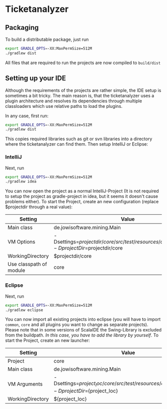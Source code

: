 # Ticketanalyzer

## Packaging

To build a distributable package, just run 

```bash
export GRADLE_OPTS=-XX:MaxPermSize=512M
./gradlew dist
```

All files that are required to run the projects are now compiled to `build/dist`


## Setting up your IDE

Although the requirements of the projects are rather simple, the IDE setup is sometimes a bit tricky. The main reason is, that the ticketanalyzer uses a plugin architecture and resolves its dependencies through multiple classloaders which use relative paths to load the plugins.

In any case, first run:

```bash
export GRADLE_OPTS=-XX:MaxPermSize=512M
./gradlew dist
```

This copies required libraries such as git or svn libraries into a directory where the ticketanalyzer can find them. Then setup IntelliJ or Eclipse:

### IntelliJ

Next, run
 
```bash
export GRADLE_OPTS=-XX:MaxPermSize=512M
./gradlew idea
```

You can now open the project as a normal IntelliJ-Project (It is not required to setup the project as gradle-project in idea, but it seems it doesn't cause problems either). To start the Project, create an new configuration (replace $projectdir through a real value):
                                                                                               
Setting                 | Value
------------------------|-------
Main class              | de.jowisoftware.mining.Main
VM Options              | -Dsettings=$projectdir/core/src/test/resources/config.properties -DprojectDir=$projectdir/core
WorkingDirectory        | $projectdir/core
Use classpath of module | core

### Eclipse

Next, run

```bash
export GRADLE_OPTS=-XX:MaxPermSize=512M
./gradlew eclipse
```

You can now import all existing projects into eclipse (you will have to import `common`, `core` and all plugins you want to change as separate projects). Please note that in some versions of ScalaIDE the Swing-Library is excluded from the buildpath. _In this case, you have to add the library by yourself_. To start the Project, create an new launcher:

Setting                 | Value
------------------------|-------
Project                 | core
Main class              | de.jowisoftware.mining.Main
VM Arguments            | -Dsettings=${project_loc}/core/src/test/resources/config.properties -DprojectDir=${project_loc}
WorkingDirectory        | ${project_loc}
